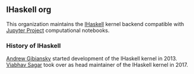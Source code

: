 ## IHaskell org

This organization maintains the [IHaskell](https://github.com/IHaskell/IHaskell) kernel backend compatible with [Jupyter Project](https://jupyter.org/) computational notebooks.

### History of IHaskell

[Andrew Gibiansky](https://github.com/gibiansky) started development of the IHaskell kernel in 2013. [Viabhav Sagar](https://github.com/vaibhavsagar) took over as head maintainer of the IHaskell kernel in 2017.
